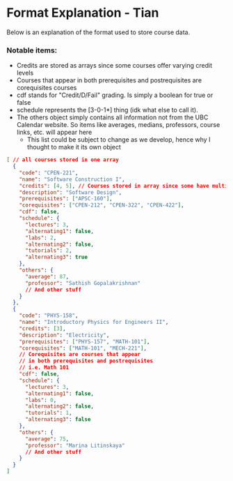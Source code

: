 # Format Explanation - Tian

Below is an explanation of the format used to store course data.

### Notable items:
- Credits are stored as arrays since some courses offer varying credit levels
- Courses that appear in both prerequisites and postrequisites are corequisites courses
- cdf stands for "Credit/D/Fail" grading. Is simply a boolean for true or false
- schedule represents the [3-0-1*] thing (idk what else to call it).
- The others object simply contains all information not from the UBC Calendar website. So items like averages, medians, professors, course links, etc. will appear here
  - This list could be subject to change as we develop, hence why I thought to make it its own object

``` JSON
[ // all courses stored in one array
  {
    "code": "CPEN-221",
    "name": "Software Construction I", 
    "credits": [4, 5], // Courses stored in array since some have multiple credit levels
    "description": "Software Design",
    "prerequisites": ["APSC-160"], 
    "corequisites": ["CPEN-212", "CPEN-322", "CPEN-422"],
    "cdf": false,
    "schedule": {
      "lectures": 3,
      "alternating1": false,
      "labs": 2,
      "alternating2": false,
      "tutorials": 2,
      "alternating3": true
    },
    "others": {
      "average": 87,
      "professor": "Sathish Gopalakrishnan"
      // And other stuff
    }
  },
  {
    "code": "PHYS-158",
    "name": "Introductory Physics for Engineers II",
    "credits": [3],
    "description": "Electricity",
    "prerequisites": ["PHYS-157", "MATH-101"],
    "corequisites": ["MATH-101", "MECH-221"], 
    // Corequisites are courses that appear
    // in both prerequisites and postrequisites
    // i.e. Math 101 
    "cdf": false,
    "schedule": {
      "lectures": 3,
      "alternating1": false,
      "labs": 0,
      "alternating2": false,
      "tutorials": 1,
      "alternating3": false
    },
    "others": {
      "average": 75,
      "professor": "Marina Litinskaya"
      // And other stuff
    }
  }
]

```
